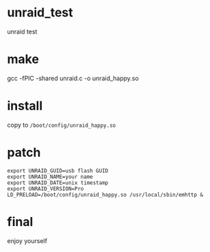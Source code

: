 # unraid_test
unraid test

# make
gcc -fPIC -shared unraid.c -o unraid_happy.so

# install
copy to `/boot/config/unraid_happy.so`

# patch
```
export UNRAID_GUID=usb flash GUID
export UNRAID_NAME=your name
export UNRAID_DATE=unix timestamp
export UNRAID_VERSION=Pro
LD_PRELOAD=/boot/config/unraid_happy.so /usr/local/sbin/emhttp &
```

# final 
enjoy yourself
